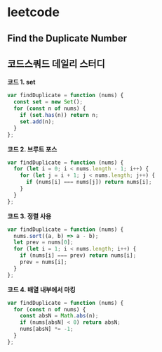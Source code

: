 # leetcode

## Find the Duplicate Number

## 코드스쿼드 데일리 스터디

**코드 1. set**

```js
var findDuplicate = function (nums) {
  const set = new Set();
  for (const n of nums) {
    if (set.has(n)) return n;
    set.add(n);
  }
};
```

**코드 2. 브루트 포스**

```js
var findDuplicate = function (nums) {
  for (let i = 0; i < nums.length - 1; i++) {
    for (let j = i + 1; j < nums.length; j++) {
      if (nums[i] === nums[j]) return nums[i];
    }
  }
};
```

**코드 3. 정렬 사용**

```js
var findDuplicate = function (nums) {
  nums.sort((a, b) => a - b);
  let prev = nums[0];
  for (let i = 1; i < nums.length; i++) {
    if (nums[i] === prev) return nums[i];
    prev = nums[i];
  }
};
```

**코드 4. 배열 내부에서 마킹**

```js
var findDuplicate = function (nums) {
  for (const n of nums) {
    const absN = Math.abs(n);
    if (nums[absN] < 0) return absN;
    nums[absN] *= -1;
  }
};
```
